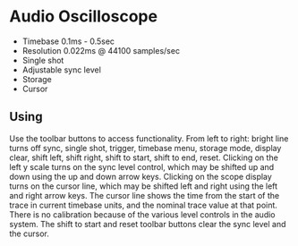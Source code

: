 # Audio Oscilloscope

 * Timebase 0.1ms - 0.5sec
 * Resolution 0.022ms @ 44100 samples/sec
 * Single shot
 * Adjustable sync level
 * Storage
 * Cursor

## Using

Use the toolbar buttons to access functionality. From left to right:
bright line turns off sync, single shot, trigger, timebase menu,
storage mode, display clear, shift left, shift right, shift to start,
shift to end, reset. Clicking on the left y scale turns on the sync
level control, which may be shifted up and down using the up and down
arrow keys. Clicking on the scope display turns on the cursor line,
which may be shifted left and right using the left and right arrow
keys. The cursor line shows the time from the start of the trace in
current timebase units, and the nominal trace value at that
point. There is no calibration because of the various level controls
in the audio system. The shift to start and reset toolbar buttons
clear the sync level and the cursor.
